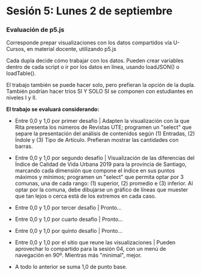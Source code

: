 # Sesión 5: Lunes 2 de septiembre

### Evaluación de p5.js

Corresponde prepar visualizaciones con los datos compartidos vía U-Cursos, en material docente, utilizando p5.js

Cada dupla decide cómo trabajar con los datos. Pueden crear variables dentro de cada script o ir por los datos en línea, usando loadJSON() o loadTable().

El trabajo también se puede hacer solo, pero prefieran la opción de la dupla. También podrían hacer tríos SI Y SOLO SI se componen con estudiantes en niveles I y II.

**El trabajo se evaluará considerando:**

- Entre 0,0 y 1,0 por primer desafío | Adapten la visualización con la que Rita presenta los números de Revistas UTE; programen un "select" que separe la presentación del análisis de contenidos según (1) Entradas, (2) Índole y (3) Tipo de Artículo. Prefieran mostrar las cantidades con barras.

- Entre 0,0 y 1,0 por segundo desafío | Visualización de las diferencias del Índice de Calidad de Vida Urbana 2019 para la provincia de Santiago, marcando cada dimensión que compone el índice en sus puntos máximos y mínimos; programen un "select" que permita optar por 3 comunas, una de cada rango: (1) superior, (2) promedio e (3) inferior. Al optar por la comuna, debe dibujarse un gráfico de líneas que muester que tan lejos o cerca está de los extremos en cada caso.

- Entre 0,0 y 1,0 por tercer desafío | Pronto…

- Entre 0,0 y 1,0 por cuarto desafío | Pronto…

- Entre 0,0 y 1,0 por quinto desafío | Pronto…

- Entre 0,0 y 1,0 por el sitio que reune las visualizaciones | Pueden aprovechar lo compartido para la sesión 04, con un menú de navegación en 90º. Mientras más "minimal", mejor.

- A todo lo anterior se suma 1,0 de punto base.
